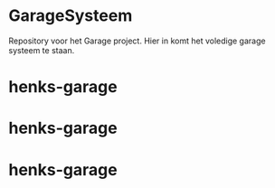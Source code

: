 # GarageSysteem

Repository voor het Garage project. Hier in komt het voledige garage systeem te staan.
# henks-garage
# henks-garage
# henks-garage
